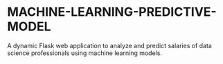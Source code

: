 # MACHINE-LEARNING-PREDICTIVE-MODEL
A dynamic Flask web application to analyze and predict salaries of data science professionals using machine learning models.
